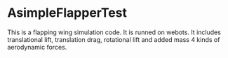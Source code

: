 # AsimpleFlapperTest

This is a flapping wing simulation code.
It is runned on webots.
It includes translational lift, translation drag, rotational lift and added mass 4 kinds of aerodynamic forces.
